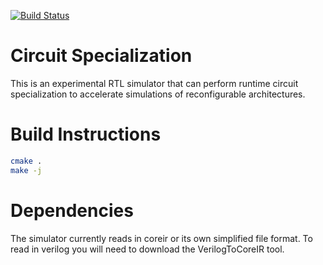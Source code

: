 [![Build Status](https://travis-ci.org/dillonhuff/FlatCircuit.svg?branch=master)](https://travis-ci.org/dillonhuff/FlatCircuit)

# Circuit Specialization

This is an experimental RTL simulator that can perform runtime circuit
specialization to accelerate simulations of reconfigurable architectures.

# Build Instructions

```bash
cmake .
make -j
```

# Dependencies

The simulator currently reads in coreir or its own simplified file format.
To read in verilog you will need to download the VerilogToCoreIR tool.